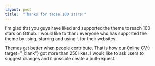 ```yaml
---
layout: post
title:  "Thanks for those 100 stars!"
---
```


I'm glad that you guys have liked and supported the theme to reach 100 stars on Github. I would like to thank everyone who has supported the theme by using, starring and using it for their websites.

Themes get better when people contribute. That is how our [Online CV](https://github.com/sharu725/online-cv){: target="_blank"} got more than 250 likes. I would like to ask users to suggest changes and if possible create a pull-request. 

